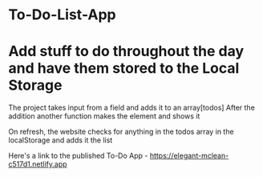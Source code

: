 # To-Do-List-App
# Add stuff to do throughout the day and have them stored to the Local Storage

The project takes input from a field and adds it to an array[todos]
After the addition another function makes the element and shows it 

On refresh, the website checks for anything in the todos array in the localStorage and adds it the list 

Here's a link to the published To-Do App - https://elegant-mclean-c517d1.netlify.app
